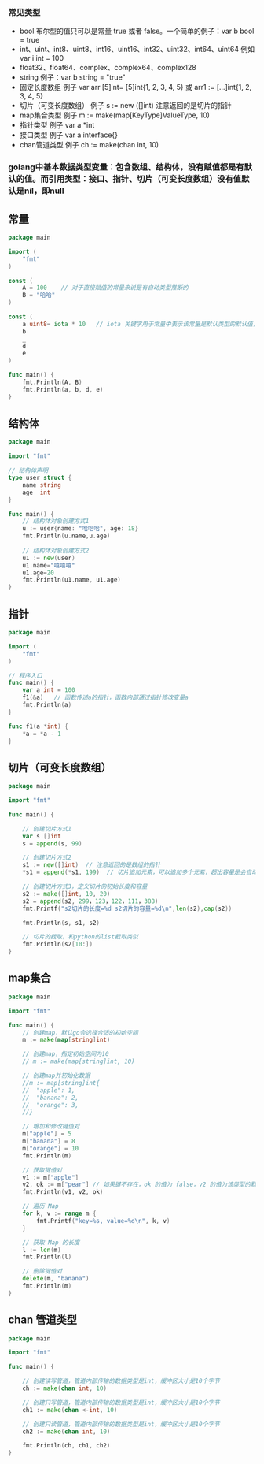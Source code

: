 ### 常见类型
- bool 布尔型的值只可以是常量 true 或者 false。一个简单的例子：var b bool = true
- int、uint、int8、uint8、int16、uint16、int32、uint32、int64、uint64 例如 var i int = 100
- float32、float64、complex、complex64、complex128
- string 例子：var b string = "true"
- 固定长度数组 例子 var arr [5]int= [5]int{1, 2, 3, 4, 5} 或 arr1 := [...]int{1, 2, 3, 4, 5}
- 切片（可变长度数组） 例子 s := new ([]int) 注意返回的是切片的指针
- map集合类型 例子 m := make(map[KeyType]ValueType, 10)
- 指针类型 例子 var a *int
- 接口类型 例子 var a interface{}
- chan管道类型 例子 ch := make(chan int, 10)


### golang中基本数据类型变量：包含数组、结构体，没有赋值都是有默认的值。而引用类型：接口、指针、切片（可变长度数组）没有值默认是nil，即null

## 常量
~~~go
package main

import (
	"fmt"
)

const (
	A = 100    // 对于直接赋值的常量来说是有自动类型推断的
	B = "哈哈" 
)

const (
	a uint8= iota * 10   // iota 关键字用于常量中表示该常量是默认类型的默认值，后续的常量会使用当前常量的表达式但是iota表示的数会加1，如果有些常量不需要请使用 _ 表示不需要变量占位
	b
    _
    d
    e  
)

func main() {
	fmt.Println(A, B)
    fmt.Println(a, b, d, e)
}
~~~

## 结构体
~~~go
package main

import "fmt"

// 结构体声明
type user struct {
	name string
	age  int
}

func main() {
    // 结构体对象创建方式1
	u := user{name: "哈哈哈", age: 18}
	fmt.Println(u.name,u.age)
	
    // 结构体对象创建方式2
	u1 := new(user)
	u1.name="嘻嘻嘻"
	u1.age=20
	fmt.Println(u1.name, u1.age)
}
~~~

## 指针
~~~go
package main

import (
	"fmt"
)

// 程序入口
func main() {
	var a int = 100
	f1(&a)   // 函数传递a的指针，函数内部通过指针修改变量a
	fmt.Println(a)
}

func f1(a *int) {
	*a = *a - 1
}
~~~

## 切片（可变长度数组）
~~~go
package main

import "fmt"

func main() {

	// 创建切片方式1
	var s []int
	s = append(s, 99)

	// 创建切片方式2
	s1 := new([]int)  // 注意返回的是数组的指针
	*s1 = append(*s1, 199)  // 切片追加元素，可以追加多个元素，超出容量是会自动扩容的

	// 创建切片方式3，定义切片的初始长度和容量
	s2 := make([]int, 10, 20)
	s2 = append(s2, 299，123，122，111，388)
    fmt.Printf("s2切片的长度=%d s2切片的容量=%d\n",len(s2),cap(s2))

	fmt.Println(s, s1, s2)

    // 切片的截取，和python的list截取类似
    fmt.Println(s2[10:])
}
~~~

## map集合
~~~go
package main

import "fmt"

func main() {
	// 创建map，默认go会选择合适的初始空间
	m := make(map[string]int)

	// 创建map，指定初始空间为10
	// m := make(map[string]int, 10)

	// 创建map并初始化数据
	//m := map[string]int{
	//	"apple": 1,
	//	"banana": 2,
	//	"orange": 3,
	//}

	// 增加和修改键值对
	m["apple"] = 5
	m["banana"] = 8
	m["orange"] = 10
	fmt.Println(m)

	// 获取键值对
	v1 := m["apple"]
	v2, ok := m["pear"] // 如果键不存在，ok 的值为 false，v2 的值为该类型的默认值
	fmt.Println(v1, v2, ok)

	// 遍历 Map
	for k, v := range m {
		fmt.Printf("key=%s, value=%d\n", k, v)
	}

	// 获取 Map 的长度
	l := len(m)
	fmt.Println(l)

	// 删除键值对
	delete(m, "banana")
	fmt.Println(m)
}
~~~

## chan 管道类型
~~~go
package main

import "fmt"

func main() {

	// 创建读写管道，管道内部传输的数据类型是int，缓冲区大小是10个字节
	ch := make(chan int, 10)

	// 创建只写管道，管道内部传输的数据类型是int，缓冲区大小是10个字节
	ch1 := make(chan <-int, 10)

	// 创建只读管道，管道内部传输的数据类型是int，缓冲区大小是10个字节
	ch2 := make(chan int, 10)

	fmt.Println(ch, ch1, ch2)
}
~~~




